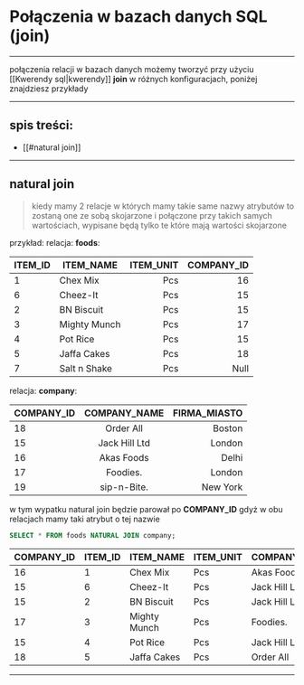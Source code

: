 # Połączenia w bazach danych SQL (join)
---

połączenia relacji w bazach danych możemy tworzyć przy użyciu [[Kwerendy sql|kwerendy]] **join** w różnych konfiguracjach, poniżej znajdziesz przykłady

---
## spis treści:
- [[#natural join]]

---
## natural join
>kiedy mamy 2 relacje w których mamy takie same nazwy atrybutów to zostaną one ze sobą skojarzone i połączone przy takich samych wartościach, wypisane będą tylko te które mają wartości skojarzone


przykład:
relacja: **foods**:

ITEM_ID | ITEM_NAME | ITEM_UNIT | COMPANY_ID 
-|-|-:|-:
 1 		 | Chex Mix     | Pcs       | 16
 6       | Cheez-It     | Pcs       | 15
 2       | BN Biscuit   | Pcs       | 15
 3       | Mighty Munch | Pcs       | 17
 4       | Pot Rice     | Pcs       | 15
 5       | Jaffa Cakes  | Pcs       | 18
 7       | Salt n Shake | Pcs       | Null   
 
relacja: **company**:        
 
 COMPANY_ID | COMPANY_NAME | FIRMA_MIASTO
-|:-:|-:  
18         | Order All     | Boston 
15         | Jack Hill Ltd | London 
16         | Akas Foods    | Delhi 
17         | Foodies.      | London  
19         | sip-n-Bite.   | New York  

w tym wypatku natural join będzie parował po **COMPANY_ID** gdyż w obu relacjach mamy taki atrybut o tej nazwie
```sql
SELECT * FROM foods NATURAL JOIN company;
```

COMPANY_ID|ITEM_ID|ITEM_NAME| ITEM_UNIT|COMPANY_NAME|COMPANY_CITY
-|-|-|-|-|-
16 | 1 | Chex Mix 		| Pcs | Akas Foods 		| Delhi
15 | 6 | Cheez-It 		| Pcs | Jack Hill Ltd 	| London
15 | 2 | BN Biscuit 	| Pcs | Jack Hill Ltd 	| London
17 | 3 | Mighty Munch 	| Pcs | Foodies. 		| London
15 | 4 | Pot Rice 		| Pcs | Jack Hill Ltd 	| London
18 | 5 | Jaffa Cakes 	| Pcs | Order All 		| Boston

___